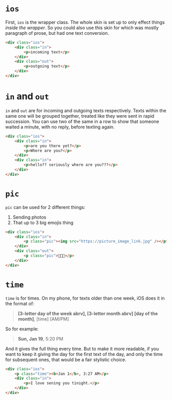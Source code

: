 # `ios`
First, `ios` is the wrapper class. The whole skin is set up to only effect things _inside the wrapper_. So you could also use this skin for which was mostly paragraph of prose, but had one text conversion.

```html
<div class="ios">
	<div class="in">
		<p>incoming text</p>
	</div>
	<div class="out">
		<p>outgoing text</p>
	</div>
</div>
```

# `in` and `out`
`in` and `out` are for incoming and outgoing texts respectively. Texts within the same one will be grouped together, treated like they were sent in rapid succession. You can use two of the same in a row to show that someone waited a minute, with no reply, before texting again.

```html
<div class="ios">
	<div class="in">
		<p>are you there yet?</p>
		<p>Where are you?</p>
	</div>
	<div class="in">
		<p>hello?? seriously where are you???</p>
	</div>
</div>
```

# `pic`
`pic` can be used for 2 different things:
1. Sending photos
2. That up to 3 big emojis thing
```html
<div class="ios">
	<div class="in">
		<p class="pic"><img src="https://picture_image_link.jpg" /></p>
	</div>
	<div class="out">
		<p class="pic">💖💖💖</p>
	</div>
</div>
```

# `time`
`time` is for times. On my phone, for texts older than one week, iOS does it in the format of:
> **[3-letter day of the week abrv], [3-letter month abrv] [day of the month]**, [time] [AM/PM]

So for example:
> **Sun, Jan 19**, 5:20 PM

And it gives the full thing every time. But to make it more readable, if you want to keep it giving the day for the first text of the day, and only the time for subsequent ones, that would be a fair stylistic choice.

```html
<div class="ios">
	<p class="time"><b>Jan 1</b>, 3:27 AM</p>
	<div class="in">
		<p>I love sening you tinight.</p>
	</div>
</div>
```
